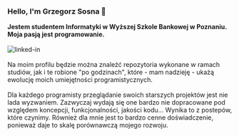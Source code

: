 ### Hello, I'm Grzegorz Sosna 👋
<b>Jestem studentem Informatyki w Wyższej Szkole Bankowej w Poznaniu.
<br>Moja pasją jest programowanie.
</b>
<br><br>[<img align="left" alt="linked-in" src="https://img.shields.io/badge/linkedin-%230077B5.svg?&style=for-the-badge&logo=linkedin&logoColor=white" />](https://www.linkedin.com/in/grzegorz-s-569926217/)
<br><br>
Na moim profilu będzie można znaleźć repozytoria wykonane w ramach studiów, jak i te robione "po godzinach", które - mam nadzieję - ukażą ewolucję moich umiejętności programistycznych. 
<br><br>
Dla każdego programisty przeglądanie swoich starszych projektów jest nie lada wyzwaniem. Zazwyczaj wydają się one bardzo nie dopracowane pod względem koncepcji, funkcjonalności, jakości kodu... Wynika to z postepów, które czynimy. Również dla mnie jest to bardzo cenne doświadczenie, ponieważ daje to skalę porównawczą mojego rozwoju.
<br>
